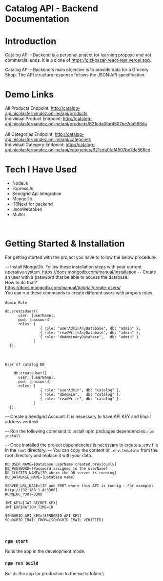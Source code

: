 # Catalog API - Backend Documentation

# Introduction

Catalog API - Backend is a personal project for learning propose and not commercial ends.
It is a clone of https://pickbazar-react-rest.vercel.app.

Catalog API - Backend's main objective is to provide data for a Grocery Shop. The API structure response follows the JSON:API specification.

# Demo Links

All Products Endpoint: http://catalog-api.nicolasfernandez.online/api/products
<br>
Individual Product Endpoint: http://catalog-api.nicolasfernandez.online/api/products/621cda0faf4507be7da566da
<br><br>
All Categories Endpoint: http://catalog-api.nicolasfernandez.online/api/categories
<br>
Individual Category Endpoint: http://catalog-api.nicolasfernandez.online/api/categories/621cda0faf4507be7da566cd

# Tech I Have Used

- NodeJs
- ExpressJs
- Sendgrid Api Integration
- MongoDb
- I18Next for backend
- JsonWebtoken
- Multer

<br>

# Getting Started & Installation

For getting started with the project you have to follow the below procedure.

-- Install MongoDb. Follow these installation steps with your current operative system. https://docs.mongodb.com/manual/installation
-- Create an user with a password that be able to access the database.
<br>
How to do that?
<br>
https://docs.mongodb.com/manual/tutorial/create-users/
<br>
You can run these commands to create different users with propers roles.
<br><br>
`Admin Role`

```
db.createUser({
      user: [userName],
      pwd: [password],
      roles: [
                { role: "userAdminAnyDatabase", db: "admin" },
                { role: "readWriteAnyDatabase", db: "admin" },
                { role: "dbAdminAnyDatabase",   db: "admin" }
             ]
  });
```

<br><br>
`User of catalog DB`

```
    db.createUser({
      user: [userName],
      pwd: [password],
      roles: [
                { role: "userAdmin", db: "catalog" },
                { role: "dbAdmin",   db: "catalog" },
                { role: "readWrite", db: "catalog" }
             ]
  });
```

-- Create a Sendgrid Account. It is necessary to have API KEY and Email address verified

-- Run the following command to install npm packages dependencies:
`npm install`

-- Once installed the project dependencies is necessary to create a .env file in the `root` directory.
-- You can copy the content of `.env.template` from the root directory and replace it with your data.
<br>

```
DB_USER_NAME=[Database userName created previously]
DB_PASSWORD=[Password assigned to the userName]
DB_CLUSTER_NAME=[IP where the DB server is running]
DB_DATABASE_NAME=[Database name]

SERVER_URL_BASE=[IP and PORT where this API is runnig - For example: http://192.168.1.4:3300]
RUNNING_PORT=3300

JWT_KEY=[JWT SECRET KEY]
JWT_EXPIRATION_TIME=1h

SENDGRID_API_KEY=[SENDGRID API KEY]
SENDGRID_EMAIL_FROM=[SENDGRID EMAIL VERIFIED]
```

<br>

### `npm start`

Runs the app in the development mode.

### `npm run build`

Builds the app for production to the `build` folder.\
